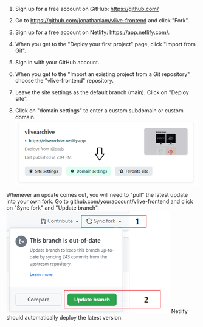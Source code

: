 1. Sign up for a free account on GitHub: https://github.com/
2. Go to https://github.com/jonathanlam/vlive-frontend and click "Fork".

3. Sign up for a free account on Netlify: https://app.netlify.com/.
4. When you get to the "Deploy your first project" page, click "Import from Git".
5. Sign in with your GitHub account.
6. When you get to the "Import an existing project from a Git repository" choose the "vlive-frontend" repository.
7. Leave the site settings as the default branch (main). Click on "Deploy site".
8. Click on "domain settings" to enter a custom subdomain or custom domain.
![](screenshots/domain_settings.png)

Whenever an update comes out, you will need to "pull" the latest update into your own fork.
Go to github.com/youraccount/vlive-frontend and click on "Sync fork" and "Update branch".
![](screenshots/update_fork.png)
Netlify should automatically deploy the latest version.
